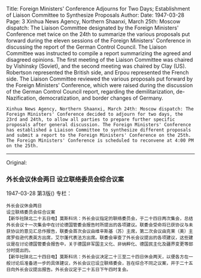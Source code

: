 Title: Foreign Ministers' Conference Adjourns for Two Days; Establishment of Liaison Committee to Synthesize Proposals
Author:
Date: 1947-03-28
Page: 3
    Xinhua News Agency, Northern Shaanxi, March 25th: Moscow dispatch: The Liaison Committee designated by the Foreign Ministers' Conference met twice on the 24th to summarize the various proposals put forward during the eleven sessions of the Foreign Ministers' Conference in discussing the report of the German Control Council. The Liaison Committee was instructed to compile a report summarizing the agreed and disagreed opinions. The first meeting of the Liaison Committee was chaired by Vishinsky (Soviet), and the second meeting was chaired by Clay (US). Robertson represented the British side, and Erpou represented the French side. The Liaison Committee reviewed the various proposals put forward by the Foreign Ministers' Conference, which were raised during the discussion of the German Control Council report, regarding the demilitarization, de-Nazification, democratization, and border changes of Germany.

    Xinhua News Agency, Northern Shaanxi, March 24th: Moscow dispatch: The Foreign Ministers' Conference decided to adjourn for two days, the 23rd and 24th, to allow all parties to prepare further specific proposals after general discussion. The Foreign Ministers' Conference has established a Liaison Committee to synthesize different proposals and submit a report to the Foreign Ministers' Conference on the 25th. The Foreign Ministers' Conference is scheduled to reconvene at 4:00 PM on the 25th.



<hr /> 

Original: 


### 外长会议休会两日  设立联络委员会综合议案

1947-03-28
第3版()
专栏：

    外长会议休会两日
    设立联络委员会综合议案
    【新华社陕北二十五日电】莫斯科讯：外长会议指定的联络委员会，于二十四日两次集会，总结外长会议十一次集会中在讨论德国管委会报告时所提出的各项建议。联委会受命将已获协议与未获协议的意见汇总作报告，联委会首次会议由维辛斯基（苏）主席，第二次会议由克莱（美）主席罗伯逊代表英方出席，艾尔蓬代表法方出席。联委会审查了外长会议提出的各项建议，这些建议是在讨论德国管委会报告中，关于德国非军国主义化、非纳粹化、德国民主化及疆界变更等部分时提出的。
    【新华社陕北二十四日电】莫斯科讯：外长会议决定二十三至二十四日休会两天，以便各方在一般讨论后准备进一步的具体建议，外长会议已设立联络委会，旨在综合不同之议案，并于二十五日向外长会议提出报告。外长会议定于二十五日下午四时复会。
